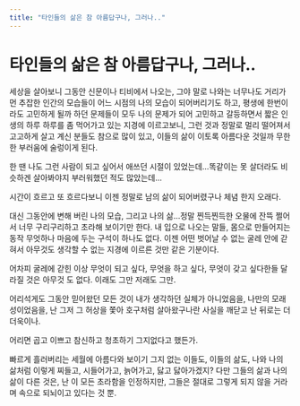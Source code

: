 ```yaml
---
title: "타인들의 삶은 참 아름답구나, 그러나.."
---
```

# 타인들의 삶은 참 아름답구나, 그러나..

세상을 살아보니 그동안 신문이나 티비에서 나오는, 그야 말로 나와는 너무나도 거리가 먼 추잡한 인간의 모습들이 어느 시점의 나의 모습이 되어버리기도 하고, 평생에 한번이라도 고민하게 될까 하던 문제들이 모두 나의 문제가 되어 고민하고 갈등하면서 짧은 인생의 하루 하루를 좀 먹어가고 있는 지경에 이르고보니, 그런 것과 정말로 멀리 떨어져서 고고하게 살고 계신 분들도 참으로 많이 있고, 이들의 삶이 이토록 아름다운 것일까 무한한 부러움에 술렁이게 된다. 

한 땐 나도 그런 사람이 되고 싶어서 애쓰던 시절이 있었는데...똑같이는 못 살더라도 비슷하겐 살아봐야지 부러워했던 적도 많았는데... 

시간이 흐르고 또 흐르다보니 이젠 정말로 남의 삶이 되어버렸구나 체념 한지 오래다. 

대신 그동안에 변해 버린 나의 모습, 그리고 나의 삶...정말 찐득찐득한 오물에 잔뜩 쩔어서 너무 구리구리하고 초라해 보이기만 한다. 내 입으로 나오는 말들, 몸으로 만들어지는 동작 무엇하나 마음에 두는 구석이 하나도 없다. 이젠 어떤 벗어날 수 없는 굴레 안에 갇혀서 아무것도 생각할 수 없는 지경에 이르른 것만 같은 기분이다.

어차피 굴레에 갇힌 이상 무엇이 되고 싶다, 무엇을 하고 싶다, 무엇이 갖고 싶다한들 달라질 것은 아무것 도 없다. 이래도 그만 저래도 그만.

어리석게도 그동안 믿어왔던 모든 것이 내가 생각하던 실체가 아니었음을, 나만의 모래성이었음을, 난 그저 그 허상을 쫓아 호구처럼 살아왔구나란 사실을 깨닫고 난 뒤로는 더더욱이나.

어리면 곱고 이쁘고 참신하고 청초하기 그지없다고 했든가. 

빠르게 흘러버리는 세월에 아름다와 보이기 그지 없는 이들도, 이들의 삶도, 나와 나의 삶처럼 이렇게 찌들고, 시들어가고, 늙어가고, 닳고 닳아가겠지? 다만 그들의 삶과 나의 삶이 다른 것은, 난 이 모든 초라함을 인정하지만, 그들은 절대로 그렇게 되지 않을 거라며 속으로 되뇌이고 있다는 것 뿐.

